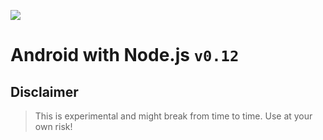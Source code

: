 [![](https://badge.imagelayers.io/beevelop/android-nodejs:latest.svg)](https://imagelayers.io/?images=beevelop/android-nodejs:latest 'Get your own badge on imagelayers.io')

# Android with Node.js `v0.12`

## Disclaimer
> This is experimental and might break from time to time. Use at your own risk!
